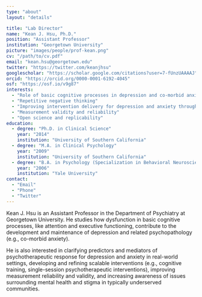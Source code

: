 ```yaml
---
type: "about"
layout: "details"

title: "Lab Director"
name: "Kean J. Hsu, Ph.D."
position: "Assistant Professor"
institution: "Georgetown University"
picture: "images/people/prof-kean.png"
cv: "/path/to/cv.pdf"
email: "kean.hsu@georgetown.edu"
twitter: "https://twitter.com/keanjhsu"
googlescholar: "https://scholar.google.com/citations?user=7-fUnzUAAAAJ"
orcid: "https://orcid.org/0000-0001-6192-4045"
osf: "https://osf.io/v9g87"
interests:
  - "Role of basic cognitive processes in depression and co-morbid anxiety risk and maintenance"
  - "Repetitive negative thinking"
  - "Improving intervention delivery for depression and anxiety through scalable interventions and treatment personalization"
  - "Measurement validity and reliability"
  - "Open science and replicability"
education:
  - degree: "Ph.D. in Clinical Science"
    year: "2014"
    institution: "University of Southern California"
  - degree: "M.A. in Clinical Psychology"
    year: "2009"
    institution: "University of Southern California"
  - degree: "B.A. in Psychology (Specialization in Behavioral Neuroscience)"
    year: "2006"
    institution: "Yale University"
contact:
  - "Email"
  - "Phone"
  - "Twitter"
---
```


Kean J. Hsu is an Assistant Professor in the Department of Psychiatry at Georgetown University. He studies how dysfunction in basic cognitive processes, like attention and executive functioning, contribute to the development and maintenance of depression and related psychopathology (e.g., co-morbid anxiety).

He is also interested in clarifying predictors and mediators of psychotherapeutic response for depression and anxiety in real-world settings, developing and refining scalable interventions (e.g., cognitive training, single-session psychotherapeutic interventions), improving measurement reliability and validity, and increasing awareness of issues surrounding mental health and stigma in typically underserved communities.

